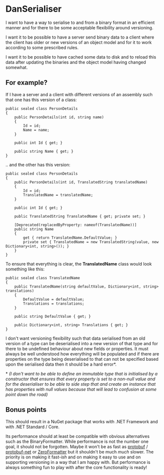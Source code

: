 # DanSerialiser

I want to have a way to serialise to and from a binary format in an efficient manner and for there to be some acceptable flexibility around versioning.

I want it to be possible to have a server send binary data to a client where the client has older or new versions of an object model and for it to work according to some prescribed rules.

I want it to be possible to have cached some data to disk and to reload this data after updating the binaries and the object model having changed somewhat.

## For example?

If I have a server and a client with different versions of an assembly such that one has this version of a class:

    public sealed class PersonDetails
	{
	    public PersonDetails(int id, string name)
		{
		    Id = id;
			Name = name;
		}
		
		public int Id { get; }
		
		public string Name { get; }
	}
	
.. and the other has this version:

    public sealed class PersonDetails
	{
	    public PersonDetails(int id, TranslatedString translatedName)
		{
		    Id = id;
			TranslatedName = translatedName;
		}
		
		public int Id { get; }
		
		public TranslatedString TranslatedName { get; private set; }
		
		[Deprecated(replacedByProperty: nameof(TranslatedName))]
		public string Name
		{
		    get { return TranslatedName.DefaultValue; }
			private set { TranslatedName = new TranslatedString(value, new Dictionary<int, string>()); }
		}
	}

To ensure that everything is clear, the **TranslatedName** class would look something like this:

	public sealed class TranslatedName
	{
	    public TranslatedName(string defaultValue, Dictionary<int, string> translations)
		{
		    DefaultValue = defaultValue;
			Translations = translations;
		}
		
		public string DefaultValue { get; }
		
		public Dictionary<int, string> Translations { get; }
    }
	
I don't want versioning flexibility such that data serialised from an old version of a type can be deserialised into a new version of that type and for there to be undefined behaviour about new fields or properties. It must always be well understood how everything will be populated and if there are properties on the type being deserialised to that can not be specified based upon the serialised data then it should be a hard error\*.

\* *(I don't want to be able to define an immutable type that is initialised by a constructor that ensures that every property is set to a non-null value and for the deserialiser to be able to side step that and create an instance that has properties with null values because that will lead to confusion at some point down the road)*

## Bonus points

This should result in a NuGet package that works with .NET Framework and with .NET Standard / Core.

Its performance should at least be compatible with obvious alternatives such as the BinaryFormatter. While performance is not the number one goal, it should not be forgotten. Maybe it won't be as fast as [protobuf](https://github.com/google/protobuf/tree/master/csharp) / [protobuf-net](https://github.com/mgravell/protobuf-net) or [ZeroFormatter](https://github.com/neuecc/ZeroFormatter) but it shouldn't be much *much* slower. The priority is on making it fast-*ish* and on making it easy to use and on supporting versioning in a way that I am happy with. But performance is always something fun to play with after the core functionality is ready!